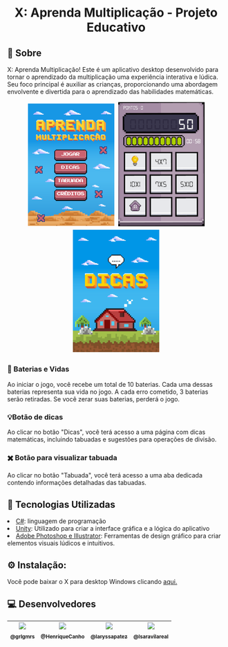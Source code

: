 <h1 align="center"> X: Aprenda Multiplicação - Projeto Educativo </h1>

## 📝 Sobre

X: Aprenda Multiplicação! Este é um aplicativo desktop desenvolvido para tornar o aprendizado da multiplicação uma experiência interativa e lúdica. Seu foco principal é auxiliar as crianças, proporcionando uma abordagem envolvente e divertida para o aprendizado das habilidades matemáticas.

<div align="center">

<img  style="margin: 3px;" src="https://raw.githubusercontent.com/LaryssaPatez/x-aprenda-multiplicacao/master/Prints/Menu.png" alt="Print do menu inicial"  width="200">
<img style="margin: 2px;"src="https://raw.githubusercontent.com/LaryssaPatez/x-aprenda-multiplicacao/master/Prints/Jogar.png" alt="Print da tela 'jogar'" width="200">
<img style="margin: 3px;"src="https://raw.githubusercontent.com/LaryssaPatez/x-aprenda-multiplicacao/master/Prints/Dicas.png" alt="Print do menu inicial" width="200">

</div>

### 🔋 Baterias e Vidas

Ao iniciar o jogo, você recebe um total de 10 baterias. Cada uma dessas baterias representa sua vida no jogo. A cada erro cometido, 3 baterias serão retiradas. Se você zerar suas baterias, perderá o jogo.

### 💡Botão de dicas

Ao clicar no botão "Dicas", você terá acesso a uma página com dicas matemáticas, incluindo tabuadas e sugestões para operações de divisão.

### ✖️ Botão para visualizar tabuada

Ao clicar no botão "Tabuada", você terá acesso a uma aba dedicada contendo informações detalhadas das tabuadas.

## 💾 Tecnologias Utilizadas

<li><a href="https://learn.microsoft.com/pt-br/dotnet/csharp/" rel="nofollow">C#</a>: linguagem de programação</li>

<li><a href="https://docs.unity.com/" rel="nofollow">Unity</a>: Utilizado para criar a interface gráfica e a lógica do aplicativo</li>

<li><a href="" rel="nofollow"> Adobe Photoshop e Illustrator</a>: Ferramentas de design gráfico para criar elementos visuais lúdicos e intuitivos.</li>

## ⚙️ Instalação:

Você pode baixar o X para desktop Windows clicando <a href="https://github.com/LaryssaPatez/x-aprenda-multiplicacao" rel="nofollow">aqui.</a>

## 💻 Desenvolvedores

<table>
<thead>
<tr>

<th align="center" style="text-align: center;"><a href="https://github.com/grlgmrs"><img src="https://avatars.githubusercontent.com/u/56794007?v=4" width="70" style="max-width: 100%;"><br><sub>@grlgmrs</sub></a></th>

<th align="center" style="text-align: center;"><a href="https://github.com/HenriqueCanho"><img src="https://avatars.githubusercontent.com/u/119677892?v=4" width="70" style="max-width: 100%;"><br><sub>@HenriqueCanho</sub></a></th>

<th align="center" style="text-align: center;"><a href="https://github.com/LaryssaPatez"><img src="https://avatars.githubusercontent.com/u/132311199?v=4" width="70" style="max-width: 100%;"><br><sub>@laryssapatez</sub></a></th>

<th align="center" style="text-align: center;"><a href="https://github.com/saravilareal"><img src="https://avatars.githubusercontent.com/u/101808264?v=4" width="70" style="max-width: 100%;"><br><sub>@lsaravilareal</sub></a></th>

</tr>
</thead>
</table>
